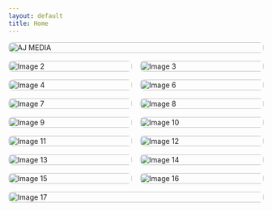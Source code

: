 ```yaml
---
layout: default
title: Home
---
```


<div style="width: 100%; margin-bottom: 16px; display: flex; justify-content: center;">
  <img src="https://i.imgur.com/T3wMjlx.jpeg" alt="AJ MEDIA" style="width: 100%; max-width: 1620px; height: auto; border-radius: 8px;">
</div>
<div style="display: flex; gap: 16px; width: 100%; justify-content: center; margin-bottom: 16px;">
  <img src="https://i.imgur.com/O2VWdM6.jpeg" alt="Image 2" style="max-width: 802px; width: 100%; height: auto; border-radius: 8px;">
  <img src="https://i.imgur.com/shKsPuI.jpeg" alt="Image 3" style="max-width: 802px; width: 100%; height: auto; border-radius: 8px;">
</div>
<div style="display: flex; gap: 16px; width: 100%; justify-content: center; margin-bottom: 16px;">
  <img src="https://i.imgur.com/1dJ1OBP.jpeg" alt="Image 4" style="max-width: 802px; width: 100%; height: auto; border-radius: 8px;">
  <img src="https://i.imgur.com/IXzqnLU.jpeg" alt="Image 6" style="max-width: 802px; width: 100%; height: auto; border-radius: 8px;">
</div>
<div style="display: flex; gap: 16px; width: 100%; justify-content: center; margin-bottom: 16px;">
  <img src="https://i.imgur.com/hMLhtQB.jpeg" alt="Image 7" style="max-width: 802px; width: 100%; height: auto; border-radius: 8px;">
  <img src="https://i.imgur.com/FOfFclN.jpeg" alt="Image 8" style="max-width: 802px; width: 100%; height: auto; border-radius: 8px;">
</div>
<div style="display: flex; gap: 16px; width: 100%; justify-content: center; margin-bottom: 16px;">
  <img src="https://i.imgur.com/opwI9zq.jpeg" alt="Image 9" style="max-width: 802px; width: 100%; height: auto; border-radius: 8px;">
  <img src="https://i.imgur.com/PdJFvo1.jpeg" alt="Image 10" style="max-width: 802px; width: 100%; height: auto; border-radius: 8px;">
</div>
<div style="display: flex; gap: 16px; width: 100%; justify-content: center; margin-bottom: 16px;">
  <img src="https://i.imgur.com/SjnTAi7.jpeg" alt="Image 11" style="max-width: 802px; width: 100%; height: auto; border-radius: 8px;">
  <img src="https://i.imgur.com/JYBNdhp.jpeg" alt="Image 12" style="max-width: 802px; width: 100%; height: auto; border-radius: 8px;">
</div>
<div style="display: flex; gap: 16px; width: 100%; justify-content: center; margin-bottom: 16px;">
  <img src="https://i.imgur.com/ndjsszO.jpeg" alt="Image 13" style="max-width: 802px; width: 100%; height: auto; border-radius: 8px;">
  <img src="https://i.imgur.com/nv8gEq1.jpeg" alt="Image 14" style="max-width: 802px; width: 100%; height: auto; border-radius: 8px;">
</div>
<div style="display: flex; gap: 16px; width: 100%; justify-content: center; margin-bottom: 16px;">
  <img src="https://i.imgur.com/HS5C4fs.jpeg" alt="Image 15" style="max-width: 802px; width: 100%; height: auto; border-radius: 8px;">
  <img src="https://i.imgur.com/8ByxhgP.jpeg" alt="Image 16" style="max-width: 802px; width: 100%; height: auto; border-radius: 8px;">
</div>
<div style="display: flex; gap: 16px; width: 100%; justify-content: center;">
  <img src="https://i.imgur.com/rDZ1yEM.jpeg" alt="Image 17" style="max-width: 802px; width: 100%; height: auto; border-radius: 8px;">
</div>
